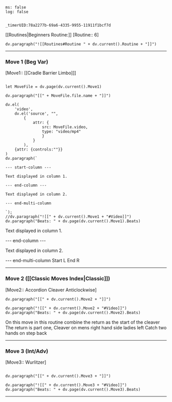 ```timer
ms: false
log: false


_timerUID:78a2277b-69a6-4335-9955-11911f1bcf7d
```

[[Routines|Beginners Routine:]] [Routine:: 6]
```dataviewjs
dv.paragraph("![[Routines#Routine " + dv.current().Routine + "]]")

```


---
### Move 1 (Beg Var)
[Move1:: [[Cradle Barrier Limbo]]]

```dataviewjs

let MoveFile = dv.page(dv.current().Move1)

dv.paragraph("[[" + MoveFile.file.name + "]]")

dv.el(
	'video',
	dv.el('source', "",
		{
			attr: { 
				src: MoveFile.video,
				type: "video/mp4"
				}
			}
		),
	{attr: {controls:""}}
)
dv.paragraph(`

--- start-column ---

Text displayed in column 1.

--- end-column ---

Text displayed in column 2.

--- end-multi-column

`);
//dv.paragraph("![[" + dv.current().Move1 + "#Video]]")
dv.paragraph("Beats: " + dv.page(dv.current().Move1).Beats)
```


Text displayed in column 1.

--- end-column ---

Text displayed in column 2.

--- end-multi-column
Start L
End R

---
### Move 2 ([[Classic Moves Index|Classic]])

[Move2:: Accordion Cleaver Anticlockwise]

```dataviewjs
dv.paragraph("[[" + dv.current().Move2 + "]]")

dv.paragraph("![[" + dv.current().Move2 + "#Video]]")
dv.paragraph("Beats: " + dv.page(dv.current().Move2).Beats)
```
On this move in this routine combine the return as the start of the cleaver
The return is part one, Cleaver on mens right hand side ladies left
Catch two hands on step back

---
### Move 3 (Int/Adv)
[Move3:: Wurlitzer]

```dataviewjs

dv.paragraph("[[" + dv.current().Move3 + "]]")

dv.paragraph("![[" + dv.current().Move3 + "#Video]]")
dv.paragraph("Beats: " + dv.page(dv.current().Move3).Beats)
```


---




